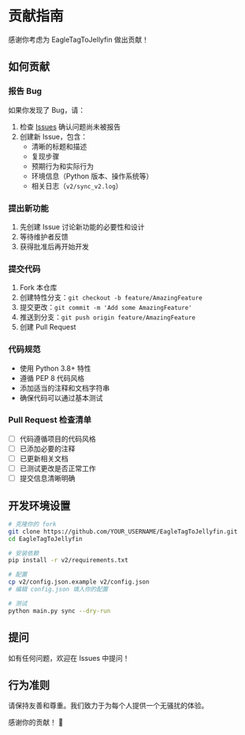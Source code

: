 # 贡献指南

感谢你考虑为 EagleTagToJellyfin 做出贡献！

## 如何贡献

### 报告 Bug

如果你发现了 Bug，请：

1. 检查 [Issues](https://github.com/Herselfta/EagleTagToJellyfin/issues) 确认问题尚未被报告
2. 创建新 Issue，包含：
   - 清晰的标题和描述
   - 复现步骤
   - 预期行为和实际行为
   - 环境信息（Python 版本、操作系统等）
   - 相关日志（`v2/sync_v2.log`）

### 提出新功能

1. 先创建 Issue 讨论新功能的必要性和设计
2. 等待维护者反馈
3. 获得批准后再开始开发

### 提交代码

1. Fork 本仓库
2. 创建特性分支：`git checkout -b feature/AmazingFeature`
3. 提交更改：`git commit -m 'Add some AmazingFeature'`
4. 推送到分支：`git push origin feature/AmazingFeature`
5. 创建 Pull Request

### 代码规范

- 使用 Python 3.8+ 特性
- 遵循 PEP 8 代码风格
- 添加适当的注释和文档字符串
- 确保代码可以通过基本测试

### Pull Request 检查清单

- [ ] 代码遵循项目的代码风格
- [ ] 已添加必要的注释
- [ ] 已更新相关文档
- [ ] 已测试更改是否正常工作
- [ ] 提交信息清晰明确

## 开发环境设置

```bash
# 克隆你的 fork
git clone https://github.com/YOUR_USERNAME/EagleTagToJellyfin.git
cd EagleTagToJellyfin

# 安装依赖
pip install -r v2/requirements.txt

# 配置
cp v2/config.json.example v2/config.json
# 编辑 config.json 填入你的配置

# 测试
python main.py sync --dry-run
```

## 提问

如有任何问题，欢迎在 Issues 中提问！

## 行为准则

请保持友善和尊重。我们致力于为每个人提供一个无骚扰的体验。

感谢你的贡献！ 🎉
